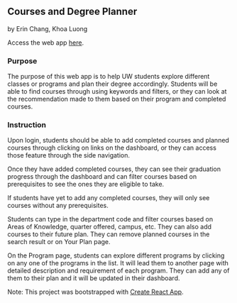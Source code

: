 

## Courses and Degree Planner

by Erin Chang, Khoa Luong

Access the web app [here](https://uw-course-and-degree-planner.firebaseapp.com/).

### Purpose

The purpose of this web app is to help UW students explore different classes or programs and plan their degree accordingly. Students will be able to find courses through using keywords and filters, or they can look at the recommendation made to them based on their program and completed courses.


### Instruction

Upon login, students should be able to add completed courses and planned courses through clicking on links on the dashboard, or they can access those feature through the side navigation. 

Once they have added completed courses, they can see their graduation progress through the dashboard and can filter courses based on prerequisites to see the ones they are eligible to take. 

If students have yet to add any completed courses, they will only see courses without any prerequisites.

Students can type in the department code and filter courses based on Areas of Knowledge, quarter offered, campus, etc. They can also add courses to their future plan. They can remove planned courses in the search result or on Your Plan page.

On the Program page, students can explore different programs by clicking on any one of the programs in the list. It will lead them to another page with detailed description and requirement of each program. They can add any of them to their plan and it will be updated in their dashboard.



Note: This project was bootstrapped with [Create React App](https://github.com/facebook/create-react-app).
